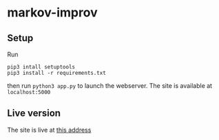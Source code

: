 # markov-improv

## Setup
Run
```
pip3 intall setuptools
pip3 install -r requirements.txt
```
then run `python3 app.py` to launch the webserver.
The site is available at `localhost:5000`

## Live version

The site is live at [this address](https://markov-improv.herokuapp.com)
